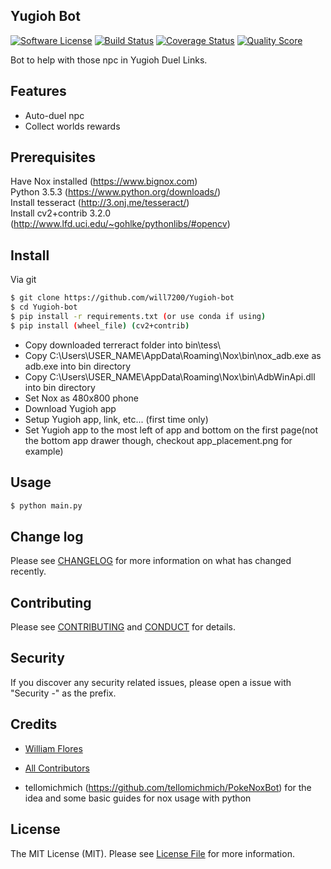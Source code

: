 ## Yugioh Bot

[![Software License][ico-license]](LICENSE)
[![Build Status][ico-travis]][link-travis]
[![Coverage Status][ico-scrutinizer]][link-scrutinizer]
[![Quality Score][ico-code-quality]][link-code-quality]


Bot to help with those npc in Yugioh Duel Links.

## Features
- Auto-duel npc
- Collect worlds rewards


## Prerequisites

Have Nox installed (https://www.bignox.com)  
Python 3.5.3 (https://www.python.org/downloads/)  
Install tesseract (http://3.onj.me/tesseract/)  
Install cv2+contrib 3.2.0 (http://www.lfd.uci.edu/~gohlke/pythonlibs/#opencv)  

## Install

Via git

``` bash
$ git clone https://github.com/will7200/Yugioh-bot
$ cd Yugioh-bot
$ pip install -r requirements.txt (or use conda if using)
$ pip install (wheel_file) (cv2+contrib)
```

- Copy downloaded terreract folder into bin\tess\
- Copy C:\Users\USER_NAME\AppData\Roaming\Nox\bin\nox_adb.exe as adb.exe into bin directory
- Copy C:\Users\USER_NAME\AppData\Roaming\Nox\bin\AdbWinApi.dll into bin directory
- Set Nox as 480x800 phone
- Download Yugioh app
- Setup Yugioh app, link, etc... (first time only)
- Set Yugioh app to the most left of app and bottom on the first page(not the bottom app drawer though, checkout app_placement.png for example)

## Usage

``` bash
$ python main.py
```

## Change log

Please see [CHANGELOG](CHANGELOG.md) for more information on what has changed recently.


## Contributing

Please see [CONTRIBUTING](CONTRIBUTING.md) and [CONDUCT](CONDUCT.md) for details.

## Security

If you discover any security related issues, please open a issue with "Security -" as the prefix.

## Credits

- [William Flores][link-author]

- [All Contributors][link-contributors]

- tellomichmich (https://github.com/tellomichmich/PokeNoxBot) for the idea and some basic guides for nox usage with python
## License

The MIT License (MIT). Please see [License File](LICENSE) for more information.

[ico-version]: https://img.shields.io/packagist/v/:vendor/:package_name.svg?style=flat-square
[ico-license]: https://img.shields.io/badge/license-MIT-brightgreen.svg?style=flat-square
[ico-travis]: https://img.shields.io/travis/:vendor/:package_name/master.svg?style=flat-square
[ico-scrutinizer]: https://img.shields.io/scrutinizer/coverage/g/:vendor/:package_name.svg?style=flat-square
[ico-code-quality]: https://img.shields.io/scrutinizer/g/:vendor/:package_name.svg?style=flat-square
[ico-downloads]: https://img.shields.io/packagist/dt/:vendor/:package_name.svg?style=flat-square

[link-travis]: https://travis-ci.org/:vendor/:package_name
[link-scrutinizer]: https://scrutinizer-ci.com/g/:vendor/:package_name/code-structure
[link-code-quality]: https://scrutinizer-ci.com/g/:vendor/:package_name
[link-author]: https://github.com/will7200
[link-contributors]: ../../contributors